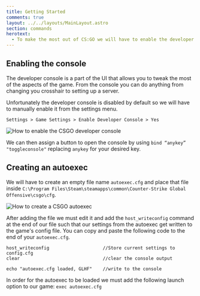 ```yaml
---
title: Getting Started
comments: true
layout: ../../layouts/MainLayout.astro
section: commands
herotext:
  - To make the most out of CS:GO we will have to enable the developer console in game. We also recommend keeping your settings in a auto executable file so that you can take it with you easily to tournaments.
---
```


## Enabling the console

The developer console is a part of the UI that allows you to tweak the most of the aspects of the game. From the console you can do anything from changing you crosshair to setting up a server.

Unfortunately the developer console is disabled by default so we will have to manually enable it from the settings menu.

`Settings > Game Settings > Enable Developer Console > Yes`

![How to enable the CSGO developer console](/content/commands/devconsole.jpg#thumbnail-lg)

We can then assign a button to open the console by using `bind “anykey” "toggleconsole"` replacing `anykey` for your desired key.

## Creating an autoexec

We will have to create an empty file name `autoexec.cfg` and place that file inside `C:\Program Files\Steam\steamapps\common\Counter-Strike Global Offensive\csgo\cfg`.

![How to create a CSGO autoexec](/content/commands/autoexec1.png)

After adding the file we must edit it and add the `host_writeconfig` command at the end of our file such that our settings from the autoexec get written to the game's config file. You can copy and paste the following code to the end of your `autoexec.cfg`.

```
host_writeconfig                    //Store current settings to config.cfg
clear                               //clear the console output

echo "autoexec.cfg loaded, GLHF"    //write to the console
```

In order for the autoexec to be loaded we must add the following launch option to our game: `exec autoexec.cfg`
